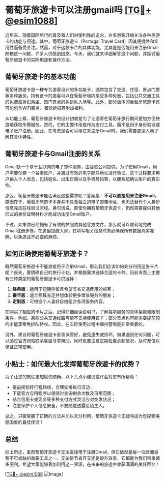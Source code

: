 # 葡萄牙旅遊卡可以注册gmail吗 [[TG💪+ @esim1088](https://t.me/s/esim1088)]

近年来，随着国际旅行的普及和人们对便利性的追求，许多游客开始关注各种旅游卡的功能与用途。其中，葡萄牙旅遊卡（Portugal Travel Card）因其便捷性和实用性而备受关注。然而，对于这款卡片的具体功能，尤其是是否能用来注册Gmail邮箱这一问题，许多人仍感到困惑。今天，我们就来详细解答这个问题，并探讨葡萄牙旅遊卡的实际用途和操作方法。

## 葡萄牙旅遊卡的基本功能

葡萄牙旅遊卡是一种专为游客设计的多功能卡，通常包含了交通、住宿、景点门票等多种服务。持有该卡的游客可以在葡萄牙境内享受多种优惠，包括公共交通工具的免费或折扣乘坐、热门景点的免排队入场等。此外，部分版本的葡萄牙旅遊卡还可能包含WiFi服务、餐饮折扣等附加福利。

从功能上看，葡萄牙旅遊卡的设计初衷是为了让游客在葡萄牙旅行期间更加方便快捷地获取所需服务。然而，它的主要作用是作为支付工具，而不是用于身份验证或电子账户注册。因此，在考虑是否可以用它来注册Gmail时，我们需要更深入地了解其具体特性。

## 葡萄牙旅遊卡与Gmail注册的关系

Gmail是一个基于互联网的电子邮件服务，由谷歌公司提供。为了使用Gmail，用户需要创建一个谷歌账户，并通过有效的电子邮件地址进行验证。这个过程要求用户输入个人信息，包括姓名、出生日期以及手机号码等，以便系统确认账户的真实性。

那么，葡萄牙旅遊卡能否满足这些需求呢？答案是：**不可以直接用来注册Gmail**。原因在于，葡萄牙旅遊卡本身并不具备独立的电子邮箱地址，也无法替代个人身份信息完成在线验证流程。换句话说，即使你拥有葡萄牙旅遊卡，仍然需要提供其他形式的身份证明材料才能成功注册Gmail账户。

不过，如果你已经拥有了有效的护照或其他官方文件，那么就可以顺利地完成Gmail注册步骤。在这里提醒大家，在填写相关信息时务必确保所有数据真实准确，以免造成不必要的麻烦。

## 如何正确使用葡萄牙旅遊卡？

既然葡萄牙旅遊卡不能直接用于注册Gmail，那么我们应该如何充分利用这张卡片呢？首先，要明确自己的旅行计划，并根据需求选择合适的卡种。目前市面上主要有三种类型的葡萄牙旅遊卡可供选择：

1. **经典版**：适用于短期停留且希望节省交通费用的旅客；
2. **豪华版**：适合预算充足并想体验更多增值服务的朋友；
3. **定制版**：可根据个人喜好自由组合各项服务内容。

在购买了相应的卡片之后，记得仔细阅读说明书，了解每项服务的具体条款和限制条件。例如，某些公共交通线路可能不支持使用该卡；部分景点也可能需要提前预约才能享受免排队特权。因此，在实际使用过程中保持警惕是非常重要的。

另外，建议将葡萄牙旅遊卡妥善保管好，避免遗失或损坏。如果遇到任何问题，可以通过官方网站联系客服寻求帮助。同时也要注意定期检查余额情况，及时充值以保证正常使用。

## 小贴士：如何最大化发挥葡萄牙旅遊卡的优势？

为了让您的旅程更加愉快顺畅，以下几点小建议或许会对您有所帮助：

- 提前规划好行程路线，合理安排每日活动；
- 下载官方应用程序以便随时查询剩余次数及可用范围；
- 结合信用卡或现金等多种支付方式灵活应对突发状况；
- 注意保护个人信息安全，不要随意透露给陌生人。

总之，只要掌握了正确的方法并加以充分利用，葡萄牙旅遊卡无疑将成为您探索美丽国度的最佳伴侣！

## 总结

综上所述，虽然葡萄牙旅遊卡无法直接用于注册Gmail，但它依然是每一位赴葡游客不可或缺的重要工具之一。无论是节省开支还是提升效率，它都能为我们带来诸多便利。希望大家能够善加利用这一资源，在未来的旅途中收获满满的美好回忆！

[[TG💪+ @esim1088](https://t.me/s/esim1088) ![Image](https://i.postimg.cc/4NQfJmqS/Snipaste-2025-05-13-00-14-12.png)]